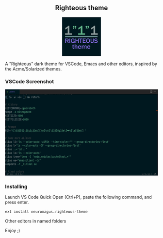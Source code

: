 <h2 align="center">Righteous theme</h2>
<p align="center">
  <img src="./logo/righteous_theme_logo_128.png" />
</p>

A "Righteous" dark theme for VSCode, Emacs and other editors, inspired by the Acme/Solarized themes.

### VSCode Screenshot
![vscode-screenshot](./examples/screenshot-vscode.png)

### Installing
Launch VS Code Quick Open (Ctrl+P), paste the following command, and press enter.

```bash
ext install neuromagus.righteous-theme
```

Other editors in named folders

Enjoy ;)
